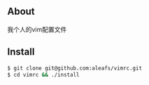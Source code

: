 ## About
我个人的vim配置文件

## Install

```bash
$ git clone git@github.com:aleafs/vimrc.git
$ cd vimrc && ./install
```

